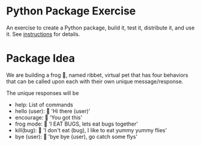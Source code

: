 # Python Package Exercise

An exercise to create a Python package, build it, test it, distribute it, and use it. See [instructions](./instructions.md) for details.

# Package Idea

We are building a frog 🐸, named ribbet, virtual pet that has four behaviors that can be called upon each with their own unique message/response. 

The unique responses will be
* help: List of commands 
* hello (user): 🐸 'Hi there (user)'
* encourage: 🐸 'You got this'
* frog mode: 🐸 'I EAT BUGS, lets eat bugs together'
* kill(bug): 🐸 'I don't eat (bug), I like to eat yummy yummy flies'
* bye (user): 🐸 'bye bye (user), go catch some flys'
